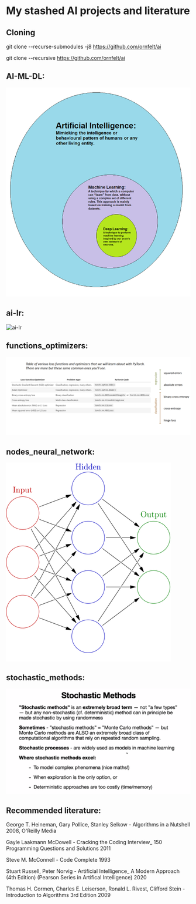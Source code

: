 # My stashed AI projects and literature

## Cloning

git clone --recurse-submodules -j8 https://github.com/ornfelt/ai


git clone --recursive https://github.com/ornfelt/ai

## AI-ML-DL:
![AI-ML-DL](./images/ai-ml-dl.png?raw=true "AI-ML-DL")

## ai-lr:
![ai-lr](./images/ai-lr.png?raw=true "ai-lr")

## functions_optimizers:
![functions_optimizers](./images/functions_optimizers.png?raw=true "functions_optimizers")

## nodes_neural_network:
![nodes_neural_network](./images/nodes_neural_network.png?raw=true "nodes_neural_network")

## stochastic_methods:
![stochastic_methods](./images/stochastic_methods.png?raw=true "stochastic_methods")


## Recommended literature:

George T. Heineman, Gary Pollice, Stanley Selkow - Algorithms in a Nutshell 2008, O'Reilly Media

Gayle Laakmann McDowell - Cracking the Coding Interview_ 150 Programming Questions and Solutions 2011

Steve M. McConnell - Code Complete 1993

Stuart Russell, Peter Norvig - Artificial Intelligence_ A Modern Approach (4th Edition) (Pearson Series in Artifical Intelligence) 2020

Thomas H. Cormen, Charles E. Leiserson, Ronald L. Rivest, Clifford Stein - Introduction to Algorithms 3rd Edition 2009